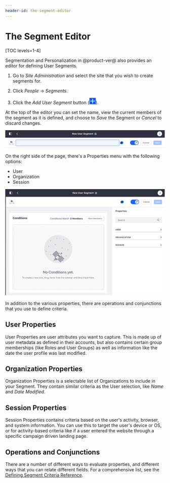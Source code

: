 ```yaml
---
header-id: the-segment-editor
---
```


# The Segment Editor

[TOC levels=1-4]

Segmentation and Personalization in @product-ver@ also provides an editor for
defining User Segments.

1.  Go to *Site Administration* and select the site that you wish to create
    segments for.

2.  Click *People* &rarr; *Segments*.

3.  Click the *Add User Segment* button (![Add](../../images/icon-add.png)).

At the top of the editor you can set the name, view the current members of the
segment as it is defined, and choose to *Save* the Segment or *Cancel* to 
discard changes.

![Figure 1: The top portion of the Segment Editor has the segment name and its members.](../../images/sp-editor-top.png)

On the right side of the page, there's a Properties menu with the following
options:

- User
- Organization
- Session

![Figure 2: You use the Segment Editor to create new Segments.](../../images/sp-segment-editor-full.png)

In addition to the various properties, there are operations and conjunctions
that you use to define criteria.

## User Properties

User Properties are user attributes you want to capture. This is made up of
user metadata as defined in their accounts, but also contains certain group
memberships (like Roles and User Groups) as well as information like the date
the user profile was last modified.

## Organization Properties

Organization Properties is a selectable list of Organizations to include in your
Segment. They contain similar criteria as the User selection, like *Name* and
*Date Modified*.

## Session Properties

Session Properties contains criteria based on the user's activity, browser, and
system information. You can use this to target the user's device or OS, or for
activity-based criteria like if a user entered the website through a specific
campaign driven landing page. 

## Operations and Conjunctions

There are a number of different ways to evaluate properties, and different ways
that you can relate different fields. For a comprehensive list, see the
[Defining Segment Criteria Reference](/docs/7-2/reference/-/knowledge_base/r/defining-segmentation-criteria).
